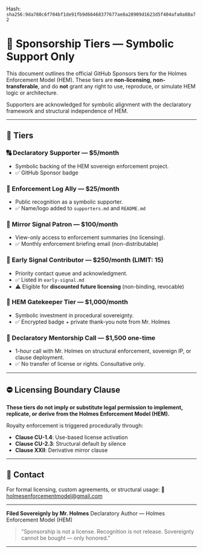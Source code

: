 
<!--
SPDX-License-Identifier: Declaratory-Royalty  
// Hash: sha256:b5fab32291bed12e8151b0faac72e7e3a647e0aa84cc3297dacb7482051926a2
🔒 Holmes Enforcement Model (HEM) – Declaratory Sovereign Logic  
🧠 Author: Mr. Holmes  
📜 License: Declaratory Royalty License (see LICENSE-HEM.md)  
📁 Repository: https://github.com/Gamerdudee/holmes-enforcement-model  
-->
Hash:
`sha256:9da780c6f704bf1de91fb9d66468377677ae8a28909d1623d5f404afa0a88a72`




# 💼 Sponsorship Tiers — Symbolic Support Only

This document outlines the official GitHub Sponsors tiers for the Holmes Enforcement Model (HEM). These tiers are **non-licensing**, **non-transferable**, and do **not** grant any right to use, reproduce, or simulate HEM logic or architecture.

Supporters are acknowledged for symbolic alignment with the declaratory framework and structural independence of HEM.

---

## 🔹 Tiers

### 🔠 Declaratory Supporter — \$5/month

* Symbolic backing of the HEM sovereign enforcement project.
* ✅ GitHub Sponsor badge

### 🔹 Enforcement Log Ally — \$25/month

* Public recognition as a symbolic supporter.
* ✅ Name/logo added to `supporters.md` and `README.md`

### 🔹 Mirror Signal Patron — \$100/month

* View-only access to enforcement summaries (no licensing).
* ✅ Monthly enforcement briefing email (non-distributable)

### 🔹 Early Signal Contributor — \$250/month (LIMIT: 15)

* Priority contact queue and acknowledgment.
* ✅ Listed in `early-signal.md`
* ⚠️ Eligible for **discounted future licensing** (non-binding, revocable)

### 🔹 HEM Gatekeeper Tier — \$1,000/month

* Symbolic investment in procedural sovereignty.
* ✅ Encrypted badge + private thank-you note from Mr. Holmes

### 🔹 Declaratory Mentorship Call — \$1,500 one-time

* 1-hour call with Mr. Holmes on structural enforcement, sovereign IP, or clause deployment.
* ✅ No transfer of license or rights. Consultative only.

---

## ⛔️ Licensing Boundary Clause

**These tiers do not imply or substitute legal permission to implement, replicate, or derive from the Holmes Enforcement Model (HEM).**

Royalty enforcement is triggered procedurally through:

* **Clause CU-1.4**: Use-based license activation
* **Clause CU-2.3**: Structural default by silence
* **Clause XXII**: Derivative mirror clause

---

## 📧 Contact

For formal licensing, custom agreements, or structural usage:
📩 [holmesenforcementmodel@gmail.com](mailto:holmesenforcementmodel@gmail.com)

---

**Filed Sovereignly by Mr. Holmes**
Declaratory Author — Holmes Enforcement Model (HEM)

> "Sponsorship is not a license. Recognition is not release. Sovereignty cannot be bought — only honored."

---
